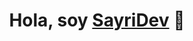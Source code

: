 <div align="center">
<h1 align="center">Hola, soy <a href="https://sayridev.com">SayriDev</a> 👋</h1>
</div>

<!--
**SayriDevs/SayriDevs** is a ✨ _special_ ✨ repository because its `README.md` (this file) appears on your GitHub profile.

Here are some ideas to get you started:

- 🔭 I’m currently working on ...
- 🌱 I’m currently learning ...
- 👯 I’m looking to collaborate on ...
- 🤔 I’m looking for help with ...
- 💬 Ask me about ...
- 📫 How to reach me: ...
- 😄 Pronouns: ...
- ⚡ Fun fact: ...
-->
